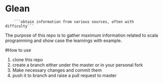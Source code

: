 # Glean
        ```obtain information from various sources, often with difficulty```

The purpose of this repo is to gather maximum information related to scala programming and show case the learnings with example.

#How to use 
1. clone this repo 
2. create a branch either under the master or in your personal fork
3. Make necessary changes and commit them
4. push it to branch and raise a pull request to master 

